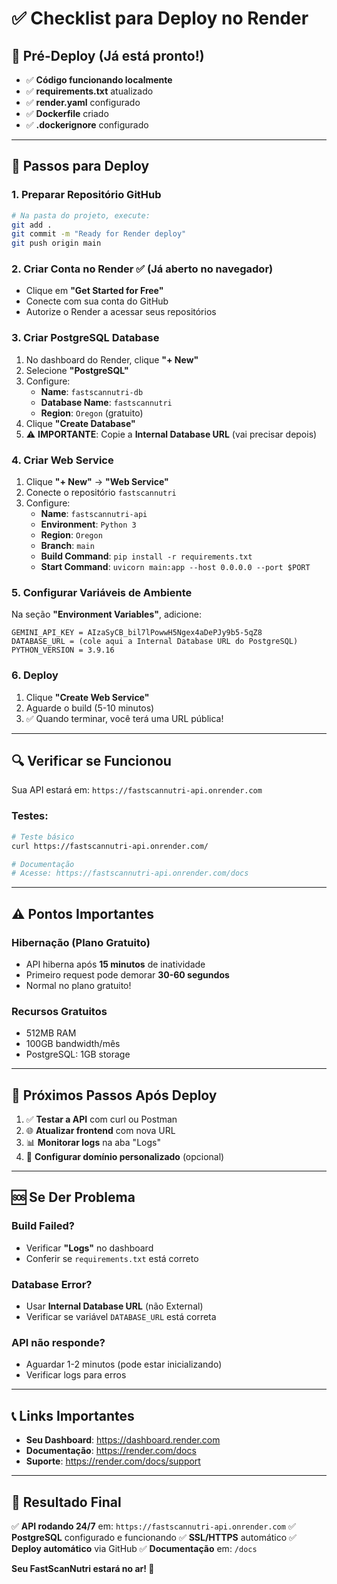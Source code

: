 # ✅ Checklist para Deploy no Render

## 🎯 **Pré-Deploy (Já está pronto!)**

- ✅ **Código funcionando localmente**
- ✅ **requirements.txt** atualizado
- ✅ **render.yaml** configurado  
- ✅ **Dockerfile** criado
- ✅ **.dockerignore** configurado

---

## 🚀 **Passos para Deploy**

### **1. Preparar Repositório GitHub**
```bash
# Na pasta do projeto, execute:
git add .
git commit -m "Ready for Render deploy"
git push origin main
```

### **2. Criar Conta no Render** ✅ (Já aberto no navegador)
- Clique em **"Get Started for Free"**
- Conecte com sua conta do GitHub
- Autorize o Render a acessar seus repositórios

### **3. Criar PostgreSQL Database**
1. No dashboard do Render, clique **"+ New"**
2. Selecione **"PostgreSQL"**
3. Configure:
   - **Name**: `fastscannutri-db`
   - **Database Name**: `fastscannutri`
   - **Region**: `Oregon` (gratuito)
4. Clique **"Create Database"**
5. ⚠️ **IMPORTANTE**: Copie a **Internal Database URL** (vai precisar depois)

### **4. Criar Web Service**
1. Clique **"+ New"** → **"Web Service"**
2. Conecte o repositório `fastscannutri`
3. Configure:
   - **Name**: `fastscannutri-api`
   - **Environment**: `Python 3`
   - **Region**: `Oregon`
   - **Branch**: `main`
   - **Build Command**: `pip install -r requirements.txt`
   - **Start Command**: `uvicorn main:app --host 0.0.0.0 --port $PORT`

### **5. Configurar Variáveis de Ambiente**
Na seção **"Environment Variables"**, adicione:

```
GEMINI_API_KEY = AIzaSyCB_bil7lPowwH5Ngex4aDePJy9b5-5qZ8
DATABASE_URL = (cole aqui a Internal Database URL do PostgreSQL)
PYTHON_VERSION = 3.9.16
```

### **6. Deploy**
1. Clique **"Create Web Service"**
2. Aguarde o build (5-10 minutos)
3. ✅ Quando terminar, você terá uma URL pública!

---

## 🔍 **Verificar se Funcionou**

Sua API estará em: `https://fastscannutri-api.onrender.com`

### Testes:
```bash
# Teste básico
curl https://fastscannutri-api.onrender.com/

# Documentação
# Acesse: https://fastscannutri-api.onrender.com/docs
```

---

## ⚠️ **Pontos Importantes**

### **Hibernação (Plano Gratuito)**
- API hiberna após **15 minutos** de inatividade
- Primeiro request pode demorar **30-60 segundos**
- Normal no plano gratuito!

### **Recursos Gratuitos**
- 512MB RAM
- 100GB bandwidth/mês  
- PostgreSQL: 1GB storage

---

## 🎯 **Próximos Passos Após Deploy**

1. ✅ **Testar a API** com curl ou Postman
2. 🌐 **Atualizar frontend** com nova URL
3. 📊 **Monitorar logs** na aba "Logs"
4. 🔧 **Configurar domínio personalizado** (opcional)

---

## 🆘 **Se Der Problema**

### Build Failed?
- Verificar **"Logs"** no dashboard
- Conferir se `requirements.txt` está correto

### Database Error?
- Usar **Internal Database URL** (não External)
- Verificar se variável `DATABASE_URL` está correta

### API não responde?
- Aguardar 1-2 minutos (pode estar inicializando)
- Verificar logs para erros

---

## 📞 **Links Importantes**

- **Seu Dashboard**: https://dashboard.render.com
- **Documentação**: https://render.com/docs
- **Suporte**: https://render.com/docs/support

---

## 🎉 **Resultado Final**

✅ **API rodando 24/7** em: `https://fastscannutri-api.onrender.com`
✅ **PostgreSQL** configurado e funcionando
✅ **SSL/HTTPS** automático
✅ **Deploy automático** via GitHub
✅ **Documentação** em: `/docs`

**Seu FastScanNutri estará no ar! 🚀**
